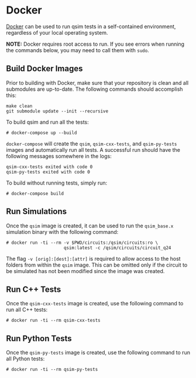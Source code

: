 # Docker

[Docker](https://docker.com) can be used to run qsim tests in a self-contained
environment, regardless of your local operating system.

**NOTE:** Docker requires root access to run. If you see errors when running
the commands below, you may need to call them with `sudo`.

## Build Docker Images

Prior to building with Docker, make sure that your repository is clean and all
submodules are up-to-date. The following commands should accomplish this:

```
make clean
git submodule update --init --recursive
```

To build qsim and run all the tests:

```
# docker-compose up --build
```

`docker-compose` will create the `qsim`, `qsim-cxx-tests`, and `qsim-py-tests`
images and automatically run all tests. A successful run should have the
following messages somewhere in the logs:

```
qsim-cxx-tests exited with code 0
qsim-py-tests exited with code 0
```

To build without running tests, simply run:

```
# docker-compose build
```

## Run Simulations

Once the `qsim` image is created, it can be used to run the `qsim_base.x`
simulation binary with the following command:

```
# docker run -ti --rm -v $PWD/circuits:/qsim/circuits:ro \
                      qsim:latest -c /qsim/circuits/circuit_q24
```

The flag `-v [orig]:[dest]:[attr]` is required to allow access to the host
folders from within the `qsim` image. This can be omitted only if the circuit
to be simulated has not been modified since the image was created.

## Run C++ Tests

Once the `qsim-cxx-tests` image is created, use the following command to run
all C++ tests:

```
# docker run -ti --rm qsim-cxx-tests
```

## Run Python Tests

Once the `qsim-py-tests` image is created, use the following command to run
all Python tests:

```
# docker run -ti --rm qsim-py-tests
```
